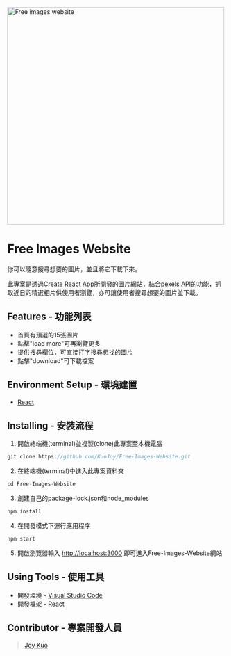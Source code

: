 <img src="https://i.imgur.com/khWvMxc.png" alt="Free images website" width="500">

# Free Images Website
你可以隨意搜尋想要的圖片，並且將它下載下來。

此專案是透過[Create React App](https://github.com/facebook/create-react-app)所開發的圖片網站，結合[pexels API](https://www.pexels.com/api/)的功能，抓取近日的精選相片供使用者瀏覽，亦可讓使用者搜尋想要的圖片並下載。

## Features - 功能列表
* 首頁有預選的15張圖片
* 點擊"load more"可再瀏覽更多
* 提供搜尋欄位，可直接打字搜尋想找的圖片
* 點擊"download"可下載檔案

## Environment Setup - 環境建置
* [React](https://github.com/facebook/create-react-app)

## Installing - 安裝流程
1. 開啟終端機(terminal)並複製(clone)此專案至本機電腦
```javascript
git clone https://github.com/KuoJoy/Free-Images-Website.git
```
2. 在終端機(terminal)中進入此專案資料夾
```javascript
cd Free-Images-Website
```
3. 創建自己的package-lock.json和node_modules
```javascript
npm install
```
4. 在開發模式下運行應用程序
```javascript
npm start
```
5. 開啟瀏覽器輸入 [http://localhost:3000](http://localhost:3000) 即可進入Free-Images-Website網站

## Using Tools - 使用工具
* 開發環境 - [Visual Studio Code](https://code.visualstudio.com/)
* 開發框架 - [React](https://github.com/facebook/create-react-app)

## Contributor - 專案開發人員
> [Joy Kuo](https://github.com/KuoJoy)
